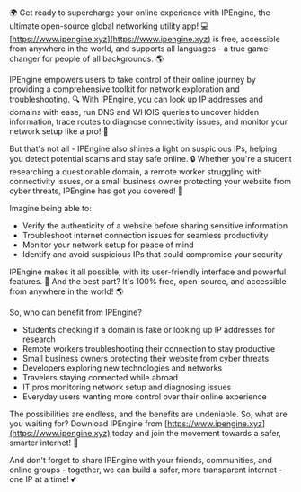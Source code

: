 🌍 Get ready to supercharge your online experience with IPEngine, the ultimate open-source global networking utility app! 💻 [https://www.ipengine.xyz](https://www.ipengine.xyz) is free, accessible from anywhere in the world, and supports all languages - a true game-changer for people of all backgrounds. 🌎

IPEngine empowers users to take control of their online journey by providing a comprehensive toolkit for network exploration and troubleshooting. 🔍 With IPEngine, you can look up IP addresses and domains with ease, run DNS and WHOIS queries to uncover hidden information, trace routes to diagnose connectivity issues, and monitor your network setup like a pro! 📡

But that's not all - IPEngine also shines a light on suspicious IPs, helping you detect potential scams and stay safe online. 🔒 Whether you're a student researching a questionable domain, a remote worker struggling with connectivity issues, or a small business owner protecting your website from cyber threats, IPEngine has got you covered! 🚀

Imagine being able to:

* Verify the authenticity of a website before sharing sensitive information
* Troubleshoot internet connection issues for seamless productivity
* Monitor your network setup for peace of mind
* Identify and avoid suspicious IPs that could compromise your security

IPEngine makes it all possible, with its user-friendly interface and powerful features. 💪 And the best part? It's 100% free, open-source, and accessible from anywhere in the world! 🌎

So, who can benefit from IPEngine?

* Students checking if a domain is fake or looking up IP addresses for research
* Remote workers troubleshooting their connection to stay productive
* Small business owners protecting their website from cyber threats
* Developers exploring new technologies and networks
* Travelers staying connected while abroad
* IT pros monitoring network setup and diagnosing issues
* Everyday users wanting more control over their online experience

The possibilities are endless, and the benefits are undeniable. So, what are you waiting for? Download IPEngine from [https://www.ipengine.xyz](https://www.ipengine.xyz) today and join the movement towards a safer, smarter internet! 🚀

And don't forget to share IPEngine with your friends, communities, and online groups - together, we can build a safer, more transparent internet - one IP at a time! 💕